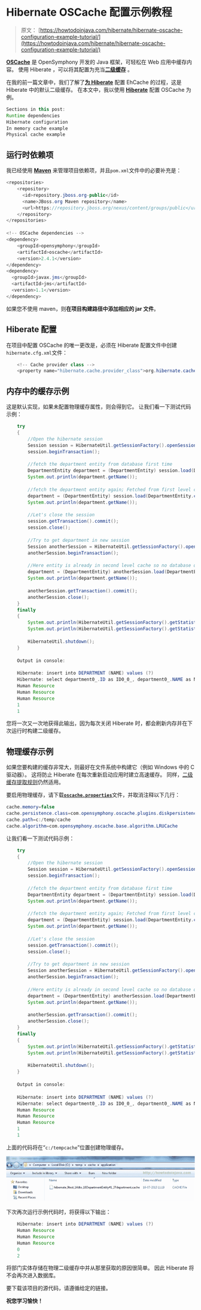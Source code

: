 # Hibernate OSCache 配置示例教程

> 原文： [https://howtodoinjava.com/hibernate/hibernate-oscache-configuration-example-tutorial/](https://howtodoinjava.com/hibernate/hibernate-oscache-configuration-example-tutorial/)

[**OSCache**](//howtodoinjava.com/category/frameworks/oscache/ "oscache tutorials") 是 OpenSymphony 开发的 Java 框架，可轻松在 Web 应用中缓存内容。 使用 Hiberate ，可以将其配置为充当[**二级缓存**](//howtodoinjava.com/hibernate/how-hibernate-second-level-cache-works/ "How hibernate second level cache works?") 。

在我的前一篇文章中，我们了解了[**为 Hiberate**](//howtodoinjava.com/hibernate/hibernate-ehcache-configuration-tutorial/ "Hibernate EhCache configuration tutorial") 配置 EhCache 的过程，这是 Hiberate 中的默认二级缓存。 在本文中，我以使用 [**Hiberate**](//howtodoinjava.com/hibernate-tutorials/ "hibernate tutorials") 配置 OSCache 为例。

```java
Sections in this post: 
Runtime dependencies
Hibernate configuration
In memory cache example
Physical cache example
```

## 运行时依赖项

我已经使用 [**Maven**](//howtodoinjava.com/maven/ "maven tutorials") 来管理项目依赖项，并且`pom.xml`文件中的必要补充是：

```java
<repositories>
	<repository>
	  <id>repository.jboss.org-public</id>
	  <name>JBoss.org Maven repository</name>
	  <url>https://repository.jboss.org/nexus/content/groups/public</url>
	</repository>  
</repositories>

<!-- OSCache dependencies -->
<dependency>
	<groupId>opensymphony</groupId>
	<artifactId>oscache</artifactId>
	<version>2.4.1</version>
</dependency>
<dependency>
  <groupId>javax.jms</groupId>
  <artifactId>jms</artifactId>
  <version>1.1</version>
</dependency>

```

如果您不使用 maven，则**在项目构建路径中添加相应的 jar 文件**。

## Hiberate 配置

在项目中配置 OSCache 的唯一更改是，必须在 Hiberate 配置文件中创建 `hibernate.cfg.xml`文件：

```java
	<!-- Cache provider class -->
	<property name="hibernate.cache.provider_class">org.hibernate.cache.OSCacheProvider</property>

```

## 内存中的缓存示例

这是默认实现，如果未配置物理缓存属性，则会得到它。 让我们看一下测试代码示例：

```java
	try
	{
		//Open the hibernate session
		Session session = HibernateUtil.getSessionFactory().openSession();
		session.beginTransaction();

		//fetch the department entity from database first time
		DepartmentEntity department = (DepartmentEntity) session.load(DepartmentEntity.class, new Integer(1));
		System.out.println(department.getName());

		//fetch the department entity again; Fetched from first level cache
		department = (DepartmentEntity) session.load(DepartmentEntity.class, new Integer(1));
		System.out.println(department.getName());

		//Let's close the session
		session.getTransaction().commit();
		session.close();

		//Try to get department in new session
		Session anotherSession = HibernateUtil.getSessionFactory().openSession();
		anotherSession.beginTransaction();

		//Here entity is already in second level cache so no database query will be hit
		department = (DepartmentEntity) anotherSession.load(DepartmentEntity.class, new Integer(1));
		System.out.println(department.getName());

		anotherSession.getTransaction().commit();
		anotherSession.close();
	}
	finally
	{
		System.out.println(HibernateUtil.getSessionFactory().getStatistics().getEntityFetchCount()); //Prints 1
		System.out.println(HibernateUtil.getSessionFactory().getStatistics().getSecondLevelCacheHitCount()); //Prints 1

		HibernateUtil.shutdown();
	}

	Output in console:

	Hibernate: insert into DEPARTMENT (NAME) values (?)
	Hibernate: select department0_.ID as ID0_0_, department0_.NAME as NAME0_0_ from DEPARTMENT department0_ where department0_.ID=?
	Human Resource
	Human Resource
	Human Resource
	1
	1

```

您将一次又一次地获得此输出，因为每次关闭 Hiberate 时，都会刷新内存并在下次运行时构建二级缓存。

## 物理缓存示例

如果您要构建的缓存非常大，则最好在文件系统中构建它（例如 Windows 中的 C 驱动器）。 这将防止 Hiberate 在每次重新启动应用时建立高速缓存。 同样，[二级缓存提取规则](//howtodoinjava.com/hibernate/how-hibernate-second-level-cache-works/ "How hibernate second level cache works?")仍然适用。

要启用物理缓存，请下载[**`oscache.properties`**](https://svn.apache.org/repos/asf/db/ojb/trunk/src/config/oscache.properties "download oscache.properties")文件，并取消注释以下几行：

```java
cache.memory=false
cache.persistence.class=com.opensymphony.oscache.plugins.diskpersistence.DiskPersistenceListener
cache.path=c:/temp/cache
cache.algorithm=com.opensymphony.oscache.base.algorithm.LRUCache
```

让我们看一下测试代码示例：

```java
	try
	{
		//Open the hibernate session
		Session session = HibernateUtil.getSessionFactory().openSession();
		session.beginTransaction();

		//fetch the department entity from database first time
		DepartmentEntity department = (DepartmentEntity) session.load(DepartmentEntity.class, new Integer(1));
		System.out.println(department.getName());

		//fetch the department entity again; Fetched from first level cache
		department = (DepartmentEntity) session.load(DepartmentEntity.class, new Integer(1));
		System.out.println(department.getName());

		//Let's close the session
		session.getTransaction().commit();
		session.close();

		//Try to get department in new session
		Session anotherSession = HibernateUtil.getSessionFactory().openSession();
		anotherSession.beginTransaction();

		//Here entity is already in second level cache so no database query will be hit
		department = (DepartmentEntity) anotherSession.load(DepartmentEntity.class, new Integer(1));
		System.out.println(department.getName());

		anotherSession.getTransaction().commit();
		anotherSession.close();
	}
	finally
	{
		System.out.println(HibernateUtil.getSessionFactory().getStatistics().getEntityFetchCount()); //Prints 1
		System.out.println(HibernateUtil.getSessionFactory().getStatistics().getSecondLevelCacheHitCount()); //Prints 1

		HibernateUtil.shutdown();
	}

	Output in console:

	Hibernate: insert into DEPARTMENT (NAME) values (?)
	Hibernate: select department0_.ID as ID0_0_, department0_.NAME as NAME0_0_ from DEPARTMENT department0_ where department0_.ID=?
	Human Resource
	Human Resource
	Human Resource
	1
	1

```

上面的代码将在“`c:/tempcache`”位置创建物理缓存。

![physical oscache example](img/ba6c259b602d65bbb3ac198dfba33d21.png "physical oscache example")

下次再次运行示例代码时，将获得以下输出：

```java
	Hibernate: insert into DEPARTMENT (NAME) values (?)
	Human Resource
	Human Resource
	Human Resource
	0
	2

```

将部门实体存储在物理二级缓存中并从那里获取的原因很简单。 因此 Hiberate 将不会再次进入数据库。

要下载该项目的源代码，请遵循给定的链接。


**祝您学习愉快！**
